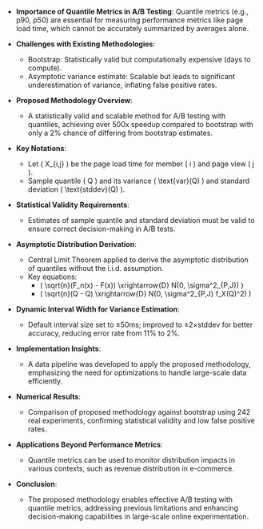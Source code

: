 - **Importance of Quantile Metrics in A/B Testing**: Quantile metrics (e.g., p90, p50) are essential for measuring performance metrics like page load time, which cannot be accurately summarized by averages alone.

- **Challenges with Existing Methodologies**: 
  - Bootstrap: Statistically valid but computationally expensive (days to compute).
  - Asymptotic variance estimate: Scalable but leads to significant underestimation of variance, inflating false positive rates.

- **Proposed Methodology Overview**: 
  - A statistically valid and scalable method for A/B testing with quantiles, achieving over 500x speedup compared to bootstrap with only a 2% chance of differing from bootstrap estimates.

- **Key Notations**:
  - Let \( X_{i,j} \) be the page load time for member \( i \) and page view \( j \).
  - Sample quantile \( Q \) and its variance \( \text{var}(Q) \) and standard deviation \( \text{stddev}(Q) \).

- **Statistical Validity Requirements**: 
  - Estimates of sample quantile and standard deviation must be valid to ensure correct decision-making in A/B tests.

- **Asymptotic Distribution Derivation**:
  - Central Limit Theorem applied to derive the asymptotic distribution of quantiles without the i.i.d. assumption.
  - Key equations:
    - \( \sqrt{n}(F_n(x) - F(x)) \xrightarrow{D} N(0, \sigma^2_{P,J}) \)
    - \( \sqrt{n}(Q - Q) \xrightarrow{D} N(0, \sigma^2_{P,J} f_X(Q)^2) \)

- **Dynamic Interval Width for Variance Estimation**: 
  - Default interval size set to ±50ms; improved to ±2×stddev for better accuracy, reducing error rate from 11% to 2%.

- **Implementation Insights**: 
  - A data pipeline was developed to apply the proposed methodology, emphasizing the need for optimizations to handle large-scale data efficiently.

- **Numerical Results**: 
  - Comparison of proposed methodology against bootstrap using 242 real experiments, confirming statistical validity and low false positive rates.

- **Applications Beyond Performance Metrics**: 
  - Quantile metrics can be used to monitor distribution impacts in various contexts, such as revenue distribution in e-commerce.

- **Conclusion**: 
  - The proposed methodology enables effective A/B testing with quantile metrics, addressing previous limitations and enhancing decision-making capabilities in large-scale online experimentation.